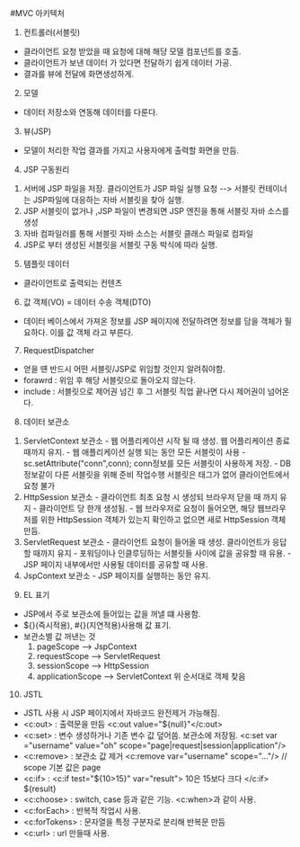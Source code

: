#MVC 아키텍처
1. 컨트롤러(서블릿)
  - 클라이언트 요청 받았을 때 요청에 대해 해당 모델 컴포넌트를 호출.
  - 클라이언트가 보낸 데이터 가 있다면 전달하기 쉽게 데이터 가공.
  - 결과를 뷰에 전달에 화면생성하게. 
  
2. 모델
  - 데이터 저장소와 연동해 데이터를 다룬다. 
  
3. 뷰(JSP)
  - 모델이 처리한 작업 결과를 가지고 사용자에게 출력할 화면을 만듬. 

4. JSP 구동원리
  1) 서버에 JSP 파일을 저장. 클라이언트가 JSP 파일 실행 요청 --> 서블릿 컨테이너는 JSP파일에 대응하는 자바 서블릿을 찾아 실행.
  2) JSP 서블릿이 없거나  ,JSP 파일이 변경되면 JSP 엔진을 통해 서블릿 자바 소스를 생성
  3) 자바 컴파일러를 통해 서블릿 자바 소스는 서블릿 클래스 파일로 컴파일
  4) JSP로 부터 생성된 서블릿을 서블릿 구동 박식에 따라 실행.
  
5. 템플릿 데이터
  - 클라이언트로 출력되는 컨텐츠
  
6. 값 객체(VO) = 데이터 수송 객체(DTO)
  - 데이터 베이스에서 가져온 정보를 JSP 페이지에 전달하려면 정보를 담을 객체가 필요하다. 이를 값 객체 라고 부른다. 
  
7. RequestDispatcher
  - 얻을 떈 반드시 어떤 서블릿/JSP로 위임할 것인지 알려줘야함.
  - forawrd : 위임 후 해당 서블릿으로 돌아오지 않는다.
  - include : 서블릿으로 제어권 넘긴 후 그 서블릿 직업 끝나면 다시 제어권이 넘어온다. 
  
8. 데이터 보관소
  1) ServletContext 보관소
    - 웹 어플리케이션 시작 될 때 생성. 웹 어플리케이션 종료때까지 유지. 
    - 웹 애플리케이션 실행 되는 동안 모든 서블릿이 사용
    - sc.setAttribute("conn",conn);  conn정보를 모든 서블릿이 사용하게 저장.
    - DB 정보같이 다른 서블릿을 위해 준비 작업수행 서블릿은 <servlet-mapping> 태그가 없어 클라이언트에서 요청 불가
  2) HttpSession 보관소
    - 클라이언트 최초 요청 시 생성되 브라우저 닫을 때 까지 유지
    - 클라이언트 당 한개 생성됨. 
    - 웹 브라우저로 요청이 들어오면, 해당 웹브라우저를 위한 HttpSession 객체가 있는지 확인하고 없으면 새로 HttpSession 객체 만듬.
  3) ServletRequest 보관소
    - 클라이언트 요청이 들어올 때 생성. 클라이언트가 응답할 때까지 유지
    - 포워딩이나 인클루딩하는 서블릿들 사이에 값을 공유할 때 유용.
    - JSP 페이지 내부에서만 사용될 데이터를 공유할 때 사용.
  4) JspContext 보관소
    - JSP 페이지를 실행하는 동안 유지. 
    
9. EL 표기
  - JSP에서 주로 보관소에 들어있는 값을 꺼낼 떄 사용함. 
  - ${}(즉시적용), #{}(지연적용)사용해 값 표기. 
  - 보관소별 값 꺼낸는 것
    1) pageScope --> JspContext
    2) requestScope --> ServletRequest
    3) sessionScope --> HttpSession
    4) applicationScope --> ServletContext
         위 순서대로 객체 찾음

10. JSTL
  - JSTL 사용 시 JSP 페이지에서 자바코드 완전제거 가능해짐.
  - <c:out> : 출력문을 만듬
      <c:out value="${null}"</c:out>
  - <c:set> : 변수 생성하거나 기존 변수 값 덮어씀. 보관소에 저장됨. 
      <c:set var ="username" value="oh" scope="page|request|session|application"/>
  - <c:remove> : 보관소 값 제거 
      <c:remove var="username" scope="..."/> // scope 기본 값은 page
  - <c:if> : 
      <c:if test="${10>15}" var="result">
        10은 15보다 크다
      </c:if>
      ${result}
  - <c:choose> : switch, case 등과 같은 기능. <c:when>과 같이 사용. 
  - <c:forEach> : 반복적 작업시 사용. 
  - <c:forTokens> : 문자열을 특정 구분자로 분리해 반복문 만듬
  - <c:url> : url 만들때 사용. 